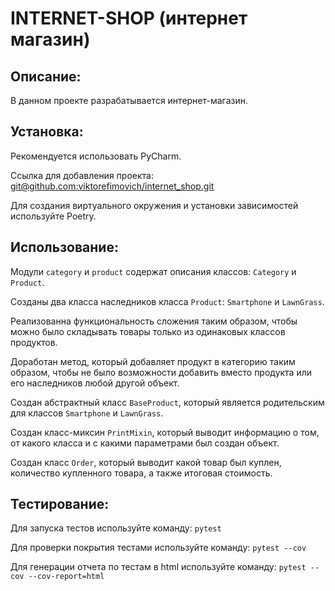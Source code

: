 # INTERNET-SHOP (интернет магазин)

## Описание:

В данном проекте разрабатывается интернет-магазин.

## Установка:

Рекомендуется использовать PyCharm.

Ссылка для добавления проекта:
[git@github.com:viktorefimovich/internet_shop.git]()

Для создания виртуального окружения и установки зависимостей используйте Poetry.

## Использование:

Модули `category` и `product` содержат описания классов:
`Category` и `Product`.

Созданы два класса наследников класса `Product`:  `Smartphone` и `LawnGrass`.

Реализованна функциональность сложения таким образом, чтобы можно было складывать товары только из одинаковых классов
продуктов.

Доработан метод, который добавляет продукт в категорию таким образом, чтобы не было возможности добавить вместо продукта
или его наследников любой другой объект.

Создан абстрактный класс `BaseProduct`, который является родительским для классов `Smartphone` и `LawnGrass`.

Создан класс-миксин `PrintMixin`, который выводит информацию о том, от какого класса и с какими параметрами был создан объект.

Создан класс `Order`, который выводит какой товар был куплен, количество купленного товара, а также итоговая стоимость.

## Тестирование:

Для запуска тестов используйте команду: `pytest`

Для проверки покрытия тестами используйте команду: `pytest --cov`

Для генерации отчета по тестам в html используйте команду: `pytest --cov --cov-report=html`